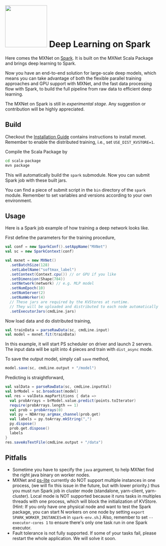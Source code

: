 <!--- Licensed to the Apache Software Foundation (ASF) under one -->
<!--- or more contributor license agreements.  See the NOTICE file -->
<!--- distributed with this work for additional information -->
<!--- regarding copyright ownership.  The ASF licenses this file -->
<!--- to you under the Apache License, Version 2.0 (the -->
<!--- "License"); you may not use this file except in compliance -->
<!--- with the License.  You may obtain a copy of the License at -->

<!---   http://www.apache.org/licenses/LICENSE-2.0 -->

<!--- Unless required by applicable law or agreed to in writing, -->
<!--- software distributed under the License is distributed on an -->
<!--- "AS IS" BASIS, WITHOUT WARRANTIES OR CONDITIONS OF ANY -->
<!--- KIND, either express or implied.  See the License for the -->
<!--- specific language governing permissions and limitations -->
<!--- under the License. -->

<img src=https://raw.githubusercontent.com/dmlc/dmlc.github.io/master/img/logo-m/mxnet2.png width=135/> Deep Learning on Spark
=====

Here comes the MXNet on [Spark](http://spark.apache.org/).
It is built on the MXNet Scala Package and brings deep learning to Spark. 

Now you have an end-to-end solution for large-scale deep models, which means you can take advantage of both the flexible parallel training approaches and GPU support with MXNet, and the fast data processing flow with Spark, to build the full pipeline from raw data to efficient deep learning.

The MXNet on Spark is still in *experimental stage*. Any suggestion or contribution will be highly appreciated.
  
Build
------------

Checkout the [Installation Guide](https://mxnet.io/get_started/setup.html) contains instructions to install mxnet. Remember to enable the distributed training, i.e., set `USE_DIST_KVSTORE=1`.

Compile the Scala Package by

```bash
cd scala-package
mvn package
```

This will automatically build the `spark` submodule. Now you can submit Spark job with these built jars.

You can find a piece of submit script in the `bin` directory of the `spark` module. Remember to set variables and versions according to your own environment.

Usage
------------
Here is a Spark job example of how training a deep network looks like.

First define the parameters for the training procedure,

```scala
val conf = new SparkConf().setAppName("MXNet")
val sc = new SparkContext(conf)

val mxnet = new MXNet()
  .setBatchSize(128)
  .setLabelName("softmax_label")
  .setContext(Context.cpu()) // or GPU if you like
  .setDimension(Shape(784))
  .setNetwork(network) // e.g. MLP model
  .setNumEpoch(10)
  .setNumServer(2)
  .setNumWorker(4)
  // These jars are required by the KVStores at runtime.
  // They will be uploaded and distributed to each node automatically
  .setExecutorJars(cmdLine.jars)
```

Now load data and do distributed training,

```scala
val trainData = parseRawData(sc, cmdLine.input)
val model = mxnet.fit(trainData)
```

In this example, it will start PS scheduler on driver and launch 2 servers. The input data will be split into 4 pieces and train with  `dist_async` mode.

To save the output model, simply call `save` method,

```scala
model.save(sc, cmdLine.output + "/model")
```

Predicting is straightforward,

```scala
val valData = parseRawData(sc, cmdLine.inputVal)
val brModel = sc.broadcast(model)
val res = valData.mapPartitions { data =>
  val probArrays = brModel.value.predict(points.toIterator)
  require(probArrays.length == 1)
  val prob = probArrays(0)
  val py = NDArray.argmax_channel(prob.get)
  val labels = py.toArray.mkString(",")
  py.dispose()
  prob.get.dispose()
  labels
}
res.saveAsTextFile(cmdLine.output + "/data")
```

Pitfalls
------------

- Sometime you have to specify the `java` argument, to help MXNet find the right java binary on worker nodes.
- MXNet and [ps-lite](https://github.com/dmlc/ps-lite) currently do NOT support multiple instances in one process, (we will fix this issue in the future, but with lower priority.) thus you must run Spark job in cluster mode (standalone, yarn-client, yarn-cluster). Local mode is NOT supported because it runs tasks in multiples threads with one process, which will block the initialization of KVStore.
(Hint: If you only have one physical node and want to test the Spark package, you can start N workers on one node by setting `export SPARK_WORKER_INSTANCES=N` in `spark-env.sh`.)
Also, remember to set `--executor-cores 1` to ensure there's only one task run in one Spark executor.
- Fault tolerance is not fully supported. If some of your tasks fail, please restart the whole application. We will solve it soon.
